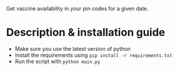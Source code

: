 Get vaccine availability in your pin codes for a given date.

# Description & installation guide

 - Make sure you use the latest version of python
 - Install the requirements using `pip install -r requirements.txt`
 - Run the script with `python main.py`